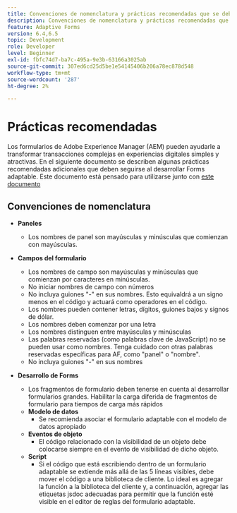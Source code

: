 ```yaml
---
title: Convenciones de nomenclatura y prácticas recomendadas que se deben seguir al crear formularios adaptables
description: Convenciones de nomenclatura y prácticas recomendadas que se deben seguir al crear formularios adaptables
feature: Adaptive Forms
version: 6.4,6.5
topic: Development
role: Developer
level: Beginner
exl-id: fbfc74d7-ba7c-495a-9e3b-63166a3025ab
source-git-commit: 307ed6cd25d5be1e54145406b206a78ec878d548
workflow-type: tm+mt
source-wordcount: '287'
ht-degree: 2%

---
```


# Prácticas recomendadas  

Los formularios de Adobe Experience Manager (AEM) pueden ayudarle a transformar transacciones complejas en experiencias digitales simples y atractivas. En el siguiente documento se describen algunas prácticas recomendadas adicionales que deben seguirse al desarrollar Forms adaptable. Este documento está pensado para utilizarse junto con [este documento](https://helpx.adobe.com/experience-manager/6-3/forms/using/adaptive-forms-best-practices.html#Overview)

## Convenciones de nomenclatura

* **Paneles**
   * Los nombres de panel son mayúsculas y minúsculas que comienzan con mayúsculas.

* **Campos del formulario**
   * Los nombres de campo son mayúsculas y minúsculas que comienzan por caracteres en minúsculas.
   * No iniciar nombres de campo con números
   * No incluya guiones &quot;-&quot; en sus nombres. Esto equivaldrá a un signo menos en el código y actuará como operadores en el código.
   * Los nombres pueden contener letras, dígitos, guiones bajos y signos de dólar.
   * Los nombres deben comenzar por una letra
   * Los nombres distinguen entre mayúsculas y minúsculas
   * Las palabras reservadas (como palabras clave de JavaScript) no se pueden usar como nombres. Tenga cuidado con otras palabras reservadas específicas para AF, como &quot;panel&quot; o &quot;nombre&quot;.
   * No incluya guiones &quot;-&quot; en sus nombres
* **Desarrollo de Forms**
   * Los fragmentos de formulario deben tenerse en cuenta al desarrollar formularios grandes. Habilitar la carga diferida de fragmentos de formulario para tiempos de carga más rápidos
   * **Modelo de datos**
      * Se recomienda asociar el formulario adaptable con el modelo de datos apropiado
   * **Eventos de objeto**
      * El código relacionado con la visibilidad de un objeto debe colocarse siempre en el evento de visibilidad de dicho objeto.
   * **Script**
      * Si el código que está escribiendo dentro de un formulario adaptable se extiende más allá de las 5 líneas visibles, debe mover el código a una biblioteca de cliente. Lo ideal es agregar la función a la biblioteca del cliente y, a continuación, agregar las etiquetas jsdoc adecuadas para permitir que la función esté visible en el editor de reglas del formulario adaptable.
